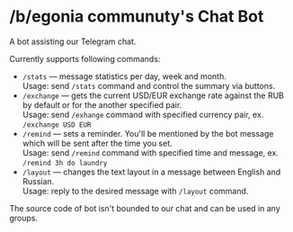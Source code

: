 # /b/egonia communuty's Chat Bot

A bot assisting our Telegram chat.  

Currently supports following commands:

* `/stats` — message statistics per day, week and month.  
Usage: send `/stats` command and control the summary via buttons.
* `/exchange` — gets the current USD/EUR exchange rate against the RUB by default or for the another specified pair.  
Usage: send `/exhange` command with specified currency pair, ex. `/exchange USD EUR`
* `/remind` — sets a reminder. You'll be mentioned by the bot message which will be sent after the time you set.  
Usage: send `/remind` command with specified time and message, ex. `/remind 3h do laundry`
* `/layout` — changes the text layout in a message between English and Russian.  
Usage: reply to the desired message with `/layout` command.

The source code of bot isn't bounded to our chat and can be used in any groups.
